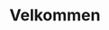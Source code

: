 ---
title: Velkommen

description: Behov for overnatting? Vi har nye, moderne leiligheter midt i Balestrand sentrum. Balkonger med fantastisk fjordutsikt. Lett tilkomst. Ferdig møblert, med fullt utstyrt kjøkken og bad. Perfekt for deg som ønsker mer frihet.

intro: Behov for overnatting? Vi har nye, moderne leiligheter midt i Balestrand sentrum. Balkonger med fantastisk fjordutsikt. Lett tilkomst. Ferdig møblert, med fullt utstyrt kjøkken og bad. Perfekt for deg som ønsker mer frihet.
intro_button: Vis alle leiligheter

images:
- /images/IMG_6391.jpeg
- /images/IMG_6377.jpeg
- /images/jetski.jpg
- /images/IMG_6248.jpg

items: 
- title: Utleie
  image: /images/IMG_9845-HDR-492x277.jpg
  desc: Vi har utleie av leiligheter og vannscooter midt i Balestrand sentrum. Perfekt for korte dagsturer i nærområdet.
  url: /utleie
  button: Mer informasjon

- title: Lokasjon
  image: /images/balestrand-492x277.jpg
  desc: Alle våre leiligheter ligger sentralt i Balestrand sentrum. Rolige omgivelser og med en fantastisk fjordutsikt. Med korte avstander til matbutikk, turistinformasjon og turmuligheter er dette et perfekt utgangspunkt for et lengre opphold.
  url: /lokasjon
  button: Mer informasjon

- title: Aktiviteter
  image: /images/IMG_6248-492x277.jpg
  desc: Balestrand har mye å tilby deg som besøkende. Enten du reiser alene, eller i gruppe. Her er alt fra kulturvandring langs sjøkanten til fjord safari, tett på omgivelsene. Reiselivsmuseum og mer. Møt lokale mennesker, fiskere eller kunstnere. Det er mye å velge mellom. 
  url: /aktiviteter
  button: Se aktiviteter i Balestrand


---
